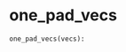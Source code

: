 # <a id="McUtils.Numputils.VectorOps.one_pad_vecs">one_pad_vecs</a>



```python
one_pad_vecs(vecs): 
```




